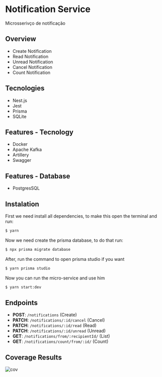 # Notification Service

Microsserivço de notificação

## **Overview**

- Create Notification
- Read Notification
- Unread Notification
- Cancel Notification
- Count Notification

## **Tecnologies**

- Nest.js
- Jest
- Prisma
- SQLite

## **Features - Tecnology**

- Docker
- Apache Kafka
- Artillery
- Swagger

## **Features - Database**

- PostgresSQL

## **Instalation**

First we need install all dependencies, to make this open the terminal and run:

```sh
$ yarn

```

Now we need create the prisma database, to do that run:

```sh
$ npx prisma migrate database
```

After, run the command to open prisma studio if you want

```sh
$ yarn prisma studio
```

Now you can run the micro-service and use him

```sh
$ yarn start:dev
```

## **Endpoints**

- **POST**: `/notifications` (Create)
- **PATCH**: `/notifications/:id/cancel` (Cancel)
- **PATCH**: `/notifications/:id/read` (Read)
- **PATCH**: `/notifications/:id/unread` (Unread)
- **GET**: `/notifications/from/:recipientId/` (List)
- **GET**: `/notifications/count/from/:id/` (Count)

## **Coverage Results**

<img src="https://imgur.com/0pFxNLi.png" alt="cov">
